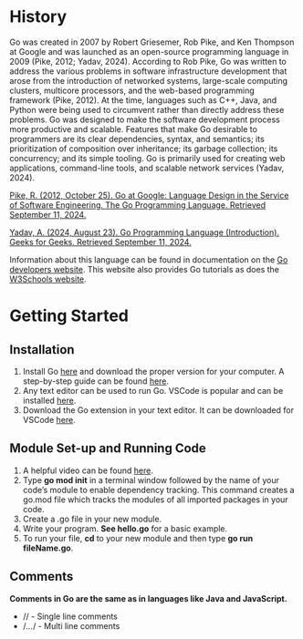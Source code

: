 # History
Go was created in 2007 by Robert Griesemer, Rob Pike, and Ken Thompson at Google and was launched as an open-source programming language in 2009 (Pike, 2012; Yadav, 2024). According to Rob Pike, Go was written to address the various problems in software infrastructure development that arose from the introduction of networked systems, large-scale computing clusters, multicore processors, and the web-based programming framework (Pike, 2012). At the time, languages such as C++, Java, and Python were being used to circumvent rather than directly address these problems. Go was designed to make the software development process more productive and scalable. Features that make Go desirable to programmers are its clear dependencies, syntax, and semantics; its prioritization of composition over inheritance; its garbage collection; its concurrency; and its simple tooling. Go is primarily used for creating web applications, command-line tools, and scalable network services (Yadav, 2024).

[Pike, R. (2012, October 25). Go at Google: Language Design in the Service of Software Engineering. The Go Programming Language. Retrieved September 11, 2024.](https://go.dev/talks/2012/splash.article)

[Yadav, A. (2024, August 23). Go Programming Language (Introduction). Geeks for Geeks. Retrieved September 11, 2024.](https://www.geeksforgeeks.org/go-programming-language-introduction/)

Information about this language can be found in documentation on the [Go developers website](https://go.dev/doc/). This website also provides Go tutorials as does the [W3Schools website](https://www.w3schools.com/go/index.php).

# Getting Started
## Installation
1. Install Go [here](https://go.dev/dl/) and download the proper version for your computer. A step-by-step guide can be found [here](https://go.dev/doc/install).
2. Any text editor can be used to run Go. VSCode is popular and can be installed [here](https://code.visualstudio.com/Download).
3. Download the Go extension in your text editor. It can be downloaded for VSCode [here](https://marketplace.visualstudio.com/items?itemName=golang.go).
   
## Module Set-up and Running Code
1. A helpful video can be found [here](https://www.youtube.com/watch?v=1MXIGYrMk80).
2. Type **go mod init** in a terminal window followed by the name of your code’s module to enable dependency tracking. This command creates a go.mod file which tracks the modules of all imported packages in your code.
3. Create a .go file in your new module.
4. Write your program. **See hello.go** for a basic example.
5. To run your file, **cd** to your new module and then type **go run fileName.go**.
   
## Comments
**Comments in Go are the same as in languages like Java and JavaScript.**
-  // - Single line comments
-  /*…*/  - Multi line comments 
